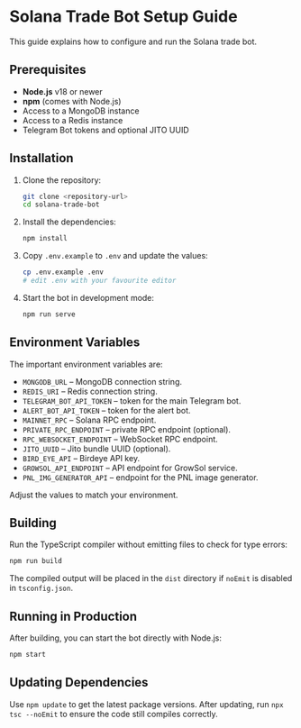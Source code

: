 # Solana Trade Bot Setup Guide

This guide explains how to configure and run the Solana trade bot.

## Prerequisites

- **Node.js** v18 or newer
- **npm** (comes with Node.js)
- Access to a MongoDB instance
- Access to a Redis instance
- Telegram Bot tokens and optional JITO UUID

## Installation

1. Clone the repository:
   ```bash
   git clone <repository-url>
   cd solana-trade-bot
   ```
2. Install the dependencies:
   ```bash
   npm install
   ```
3. Copy `.env.example` to `.env` and update the values:
   ```bash
   cp .env.example .env
   # edit .env with your favourite editor
   ```
4. Start the bot in development mode:
   ```bash
   npm run serve
   ```

## Environment Variables

The important environment variables are:

- `MONGODB_URL` – MongoDB connection string.
- `REDIS_URI` – Redis connection string.
- `TELEGRAM_BOT_API_TOKEN` – token for the main Telegram bot.
- `ALERT_BOT_API_TOKEN` – token for the alert bot.
- `MAINNET_RPC` – Solana RPC endpoint.
- `PRIVATE_RPC_ENDPOINT` – private RPC endpoint (optional).
- `RPC_WEBSOCKET_ENDPOINT` – WebSocket RPC endpoint.
- `JITO_UUID` – Jito bundle UUID (optional).
- `BIRD_EYE_API` – Birdeye API key.
- `GROWSOL_API_ENDPOINT` – API endpoint for GrowSol service.
- `PNL_IMG_GENERATOR_API` – endpoint for the PNL image generator.

Adjust the values to match your environment.

## Building

Run the TypeScript compiler without emitting files to check for type errors:
```bash
npm run build
```

The compiled output will be placed in the `dist` directory if `noEmit` is disabled in `tsconfig.json`.

## Running in Production

After building, you can start the bot directly with Node.js:
```bash
npm start
```

## Updating Dependencies

Use `npm update` to get the latest package versions. After updating, run `npx tsc --noEmit` to ensure the code still compiles correctly.

